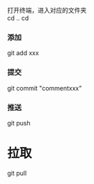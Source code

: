 打开终端，进入对应的文件夹  
cd ..
cd 
### 添加
git add xxx

### 提交
git commit "commentxxx"

### 推送
git push

# 拉取
git pull
